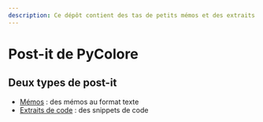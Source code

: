 ```yaml
---
description: Ce dépôt contient des tas de petits mémos et des extraits de code.
---
```


# Post-it de PyColore

## Deux types de post-it

* [Mémos](notes/) : des mémos au format texte
* [Extraits de code](snippets/) : des snippets de code

